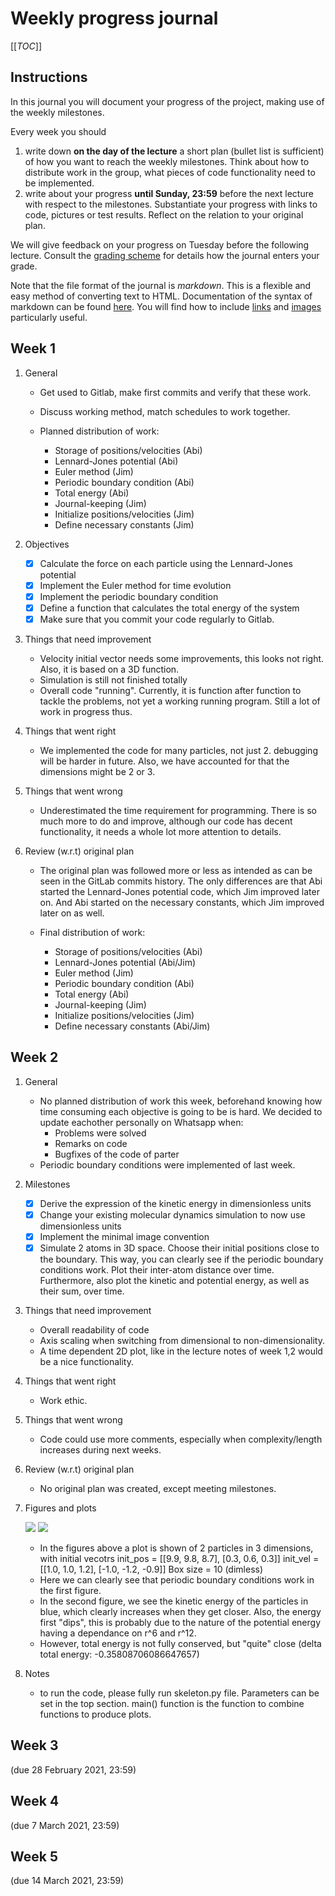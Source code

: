 # Weekly progress journal
[[_TOC_]]
## Instructions

In this journal you will document your progress of the project, making use of the weekly milestones.

Every week you should 

1. write down **on the day of the lecture** a short plan (bullet list is sufficient) of how you want to 
   reach the weekly milestones. Think about how to distribute work in the group, 
   what pieces of code functionality need to be implemented.
2. write about your progress **until Sunday, 23:59** before the next lecture with respect to the milestones.
   Substantiate your progress with links to code, pictures or test results. Reflect on the
   relation to your original plan.

We will give feedback on your progress on Tuesday before the following lecture. Consult the 
[grading scheme](https://computationalphysics.quantumtinkerer.tudelft.nl/proj1-moldyn-grading/) 
for details how the journal enters your grade.

Note that the file format of the journal is *markdown*. This is a flexible and easy method of 
converting text to HTML. 
Documentation of the syntax of markdown can be found 
[here](https://docs.gitlab.com/ee/user/markdown.html#gfm-extends-standard-markdown). 
You will find how to include [links](https://docs.gitlab.com/ee/user/markdown.html#links) and 
[images](https://docs.gitlab.com/ee/user/markdown.html#images) particularly
useful.

## Week 1
1. General
    - Get used to Gitlab, make first commits and verify that these work.
    - Discuss working method, match schedules to work together.
    - Planned distribution of work:
    
        - Storage of positions/velocities (Abi)
        - Lennard-Jones potential (Abi)
        - Euler method (Jim)
        - Periodic boundary condition (Abi)
        - Total energy (Abi)
        - Journal-keeping (Jim)
        - Initialize positions/velocities (Jim)
        - Define necessary constants (Jim)
    
2. Objectives
    - [x] Calculate the force on each particle using the Lennard-Jones potential
    - [x] Implement the Euler method for time evolution
    - [x] Implement the periodic boundary condition
    - [x] Define a function that calculates the total energy of the system
    - [x] Make sure that you commit your code regularly to Gitlab.
    
3. Things that need improvement
    - Velocity initial vector needs some improvements, this looks not right.  Also, it is based on a 3D function.
    - Simulation is still not finished totally
    - Overall code "running". Currently, it is function after function to tackle the problems, not yet a working running program. Still a lot of work in progress thus. 

4. Things that went right
    - We implemented the code for many particles, not just 2. debugging will be harder in future. Also, we have accounted for that the dimensions might be 2 or 3.

5. Things that went wrong
    - Underestimated the time requirement for programming. There is so much more to do and improve, although our code has decent functionality, it needs a whole lot more attention to details.

6. Review (w.r.t) original plan
    - The original plan was followed more or less as intended as can be seen in the GitLab commits history. The only differences are that Abi started the Lennard-Jones potential code, which Jim improved later on. And Abi started on the necessary constants, which Jim improved later on as well.
    - Final distribution of work:
    
        - Storage of positions/velocities (Abi)
        - Lennard-Jones potential (Abi/Jim)
        - Euler method (Jim)
        - Periodic boundary condition (Abi)
        - Total energy (Abi)
        - Journal-keeping (Jim)
        - Initialize positions/velocities (Jim)
        - Define necessary constants (Abi/Jim)
        
## Week 2

1. General
    - No planned distribution of work this week, beforehand knowing how time consuming each objective is going to be is hard. We decided to update eachother personally on Whatsapp when:
        - Problems were solved
        - Remarks on code
        - Bugfixes of the code of parter
    - Periodic boundary conditions were implemented of last week.
    
    
2. Milestones
    - [x] Derive the expression of the kinetic energy in dimensionless units
    - [x] Change your existing molecular dynamics simulation to now use dimensionless units
    - [x] Implement the minimal image convention
    - [x] Simulate 2 atoms in 3D space. Choose their initial positions close to the boundary. This way, you can clearly see if the periodic boundary conditions work. Plot their inter-atom distance over time. Furthermore, also plot the kinetic and potential energy, as well as their sum, over time.

3. Things that need improvement
    - Overall readability of code
    - Axis scaling when switching from dimensional to non-dimensionality.
    - A time dependent 2D plot, like in the lecture notes of week 1,2 would be a nice functionality.
    
4. Things that went right
    - Work ethic.

5. Things that went wrong
    - Code could use more comments, especially when complexity/length increases during next weeks.
    
6. Review (w.r.t) original plan
    - No original plan was created, except meeting milestones.
    
7. Figures and plots

    ![](https://hub.compphys.quantumtinkerer.tudelft.nl/user/jskoning/files/Project-1_akanagaratnam_jskoning/Week2/Figure_7.png?_xsrf=2%7C7792e9cb%7C0b55de1a8c05941f380b594f3c8d1495%7C1612396577)
    ![](https://hub.compphys.quantumtinkerer.tudelft.nl/user/jskoning/files/Project-1_akanagaratnam_jskoning/Week2/Figure_8.png?_xsrf=2%7C7792e9cb%7C0b55de1a8c05941f380b594f3c8d1495%7C1612396577)
    - In the figures above a plot is shown of 2 particles in 3 dimensions, with initial vecotrs
             init_pos = [[9.9, 9.8, 8.7], [0.3, 0.6, 0.3]]
             init_vel = [[1.0, 1.0, 1.2], [-1.0, -1.2, -0.9]]
             Box size = 10 (dimless)
    - Here we can clearly see that periodic boundary conditions work in the first figure.
    - In the second figure, we see the kinetic energy of the particles in blue, which clearly increases when  they get closer. Also, the energy first "dips", this is probably due to the nature of the potential energy having a dependance on r^6 and r^12.
    - However, total energy is not fully conserved, but "quite" close (delta total energy:   -0.35808706086647657)
             
              


7. Notes
    - to run the code, please fully run skeleton.py file. Parameters can be set in the top section. main() function is the function to combine functions to produce plots.
    
## Week 3
(due 28 February 2021, 23:59)


## Week 4
(due 7 March 2021, 23:59)


## Week 5
(due 14 March 2021, 23:59)
